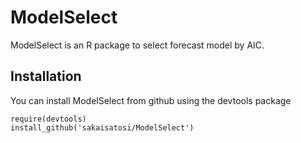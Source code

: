 # ModelSelect
ModelSelect is an R package to select forecast model by AIC. 

## Installation
You can install ModelSelect from github using the devtools package

```
require(devtools)
install_github('sakaisatosi/ModelSelect')
```


